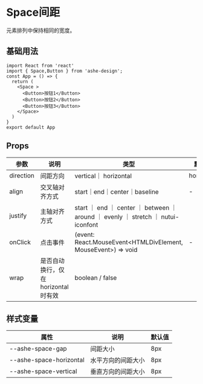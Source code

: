 #  Space间距
元素排列中保持相同的宽度。

##  基础用法

```tsx
import React from 'react'
import { Space,Button } from 'ashe-design';
const App = () => {
  return (
    <Space >
      <Button>按钮1</Button>
      <Button>按钮2</Button>
      <Button>按钮3</Button>
    </Space>
  )
}
export default App
```



## Props

| 参数         | 说明                    | 类型                                                                                         | 默认值              |
|--------------|-------------------------|--------------------------------------------------------------------------------------------|------------------|
| direction    | 间距方向  | vertical｜ horizontal |horizontal |
| align        |交叉轴对齐方式| start｜end｜center｜baseline | -                
| justify | 主轴对齐方式 | start ｜ end ｜ center ｜ between ｜ around ｜ evenly ｜ stretch ｜ nutui-iconfont | 
| onClick          | 点击事件  | (event: React.MouseEvent<HTMLDivElement, MouseEvent>) => void | -                |
| wrap          | 是否自动换行，仅在 horizontal 时有效  | boolean  / false                                                                           |                  |

## 样式变量

| 属性                     | 说明        | 默认值 |
|------------------------|-----------|-----|
| --ashe-space-gap       | 间距大小      | 8px |
|--ashe-space-horizontal | 水平方向的间距大小 | 8px |
| --ashe-space-vertical  | 垂直方向的间距大小 | 8px |
